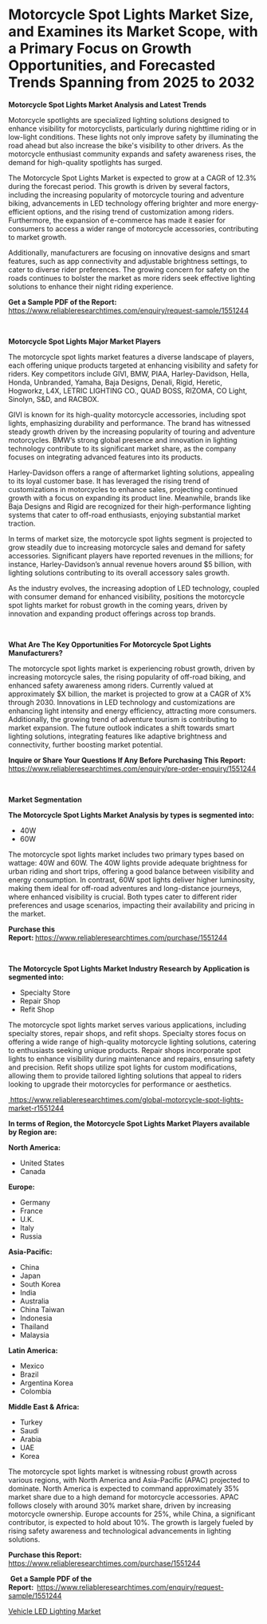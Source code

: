<p><h1>Motorcycle Spot Lights Market Size, and Examines its Market Scope, with a Primary Focus on Growth Opportunities, and Forecasted Trends Spanning from 2025 to 2032</h1></p><p><strong>Motorcycle Spot Lights Market Analysis and Latest Trends</strong></p>
<p><p>Motorcycle spotlights are specialized lighting solutions designed to enhance visibility for motorcyclists, particularly during nighttime riding or in low-light conditions. These lights not only improve safety by illuminating the road ahead but also increase the bike's visibility to other drivers. As the motorcycle enthusiast community expands and safety awareness rises, the demand for high-quality spotlights has surged.</p><p>The Motorcycle Spot Lights Market is expected to grow at a CAGR of 12.3% during the forecast period. This growth is driven by several factors, including the increasing popularity of motorcycle touring and adventure biking, advancements in LED technology offering brighter and more energy-efficient options, and the rising trend of customization among riders. Furthermore, the expansion of e-commerce has made it easier for consumers to access a wider range of motorcycle accessories, contributing to market growth. </p><p>Additionally, manufacturers are focusing on innovative designs and smart features, such as app connectivity and adjustable brightness settings, to cater to diverse rider preferences. The growing concern for safety on the roads continues to bolster the market as more riders seek effective lighting solutions to enhance their night riding experience.</p></p>
<p><strong>Get a Sample PDF of the Report:&nbsp;</strong> <a href="https://www.reliableresearchtimes.com/enquiry/request-sample/1551244?utm_campaign=3070&utm_medium=2&utm_source=Github&utm_content=ia&utm_term=30032025&utm_id=motorcycle-spot-lights">https://www.reliableresearchtimes.com/enquiry/request-sample/1551244</a></p>
<p>&nbsp;</p>
<p><strong>Motorcycle Spot Lights Major Market Players</strong></p>
<p><p>The motorcycle spot lights market features a diverse landscape of players, each offering unique products targeted at enhancing visibility and safety for riders. Key competitors include GIVI, BMW, PIAA, Harley-Davidson, Hella, Honda, Unbranded, Yamaha, Baja Designs, Denali, Rigid, Heretic, Hogworkz, L4X, LETRIC LIGHTING CO., QUAD BOSS, RIZOMA, CO Light, Sinolyn, S&D, and RACBOX.</p><p>GIVI is known for its high-quality motorcycle accessories, including spot lights, emphasizing durability and performance. The brand has witnessed steady growth driven by the increasing popularity of touring and adventure motorcycles. BMW’s strong global presence and innovation in lighting technology contribute to its significant market share, as the company focuses on integrating advanced features into its products.</p><p>Harley-Davidson offers a range of aftermarket lighting solutions, appealing to its loyal customer base. It has leveraged the rising trend of customizations in motorcycles to enhance sales, projecting continued growth with a focus on expanding its product line. Meanwhile, brands like Baja Designs and Rigid are recognized for their high-performance lighting systems that cater to off-road enthusiasts, enjoying substantial market traction.</p><p>In terms of market size, the motorcycle spot lights segment is projected to grow steadily due to increasing motorcycle sales and demand for safety accessories. Significant players have reported revenues in the millions; for instance, Harley-Davidson’s annual revenue hovers around $5 billion, with lighting solutions contributing to its overall accessory sales growth.</p><p>As the industry evolves, the increasing adoption of LED technology, coupled with consumer demand for enhanced visibility, positions the motorcycle spot lights market for robust growth in the coming years, driven by innovation and expanding product offerings across top brands.</p></p>
<p>&nbsp;</p>
<p><strong>What Are The Key Opportunities For Motorcycle Spot Lights Manufacturers?</strong></p>
<p><p>The motorcycle spot lights market is experiencing robust growth, driven by increasing motorcycle sales, the rising popularity of off-road biking, and enhanced safety awareness among riders. Currently valued at approximately $X billion, the market is projected to grow at a CAGR of X% through 2030. Innovations in LED technology and customizations are enhancing light intensity and energy efficiency, attracting more consumers. Additionally, the growing trend of adventure tourism is contributing to market expansion. The future outlook indicates a shift towards smart lighting solutions, integrating features like adaptive brightness and connectivity, further boosting market potential.</p></p>
<p><strong>Inquire or Share Your Questions If Any Before Purchasing This Report:</strong> <a href="https://www.reliableresearchtimes.com/enquiry/pre-order-enquiry/1551244?utm_campaign=3070&utm_medium=2&utm_source=Github&utm_content=ia&utm_term=30032025&utm_id=motorcycle-spot-lights">https://www.reliableresearchtimes.com/enquiry/pre-order-enquiry/1551244</a></p>
<p>&nbsp;</p>
<p><strong>Market Segmentation</strong></p>
<p><strong>The Motorcycle Spot Lights Market Analysis by types is segmented into:</strong></p>
<p><ul><li>40W</li><li>60W</li></ul></p>
<p><p>The motorcycle spot lights market includes two primary types based on wattage: 40W and 60W. The 40W lights provide adequate brightness for urban riding and short trips, offering a good balance between visibility and energy consumption. In contrast, 60W spot lights deliver higher luminosity, making them ideal for off-road adventures and long-distance journeys, where enhanced visibility is crucial. Both types cater to different rider preferences and usage scenarios, impacting their availability and pricing in the market.</p></p>
<p><strong>Purchase this Report:&nbsp;</strong><a href="https://www.reliableresearchtimes.com/purchase/1551244?utm_campaign=3070&utm_medium=2&utm_source=Github&utm_content=ia&utm_term=30032025&utm_id=motorcycle-spot-lights">https://www.reliableresearchtimes.com/purchase/1551244</a></p>
<p>&nbsp;</p>
<p><strong>The Motorcycle Spot Lights Market Industry Research by Application is segmented into:</strong></p>
<p><ul><li>Specialty Store</li><li>Repair Shop</li><li>Refit Shop</li></ul></p>
<p><p>The motorcycle spot lights market serves various applications, including specialty stores, repair shops, and refit shops. Specialty stores focus on offering a wide range of high-quality motorcycle lighting solutions, catering to enthusiasts seeking unique products. Repair shops incorporate spot lights to enhance visibility during maintenance and repairs, ensuring safety and precision. Refit shops utilize spot lights for custom modifications, allowing them to provide tailored lighting solutions that appeal to riders looking to upgrade their motorcycles for performance or aesthetics.</p></p>
<p><a href="https://www.reliableresearchtimes.com/global-motorcycle-spot-lights-market-r1551244?utm_campaign=3070&utm_medium=2&utm_source=Github&utm_content=ia&utm_term=30032025&utm_id=motorcycle-spot-lights">&nbsp;https://www.reliableresearchtimes.com/global-motorcycle-spot-lights-market-r1551244</a></p>
<p><strong>In terms of Region, the Motorcycle Spot Lights Market Players available by Region are:</strong></p>
<p>
    <p> <strong> North America: </strong>
        <ul>
            <li>United States</li>
            <li>Canada</li>
        </ul>
        </p> 
    <p> <strong> Europe: </strong>
        <ul>
            <li>Germany</li>
            <li>France</li>
            <li>U.K.</li>
            <li>Italy</li>
            <li>Russia</li>
        </ul>
        </p> 
    <p> <strong> Asia-Pacific: </strong>
        <ul>
            <li>China</li>
            <li>Japan</li>
            <li>South Korea</li>
            <li>India</li>
            <li>Australia</li>
            <li>China Taiwan</li>
            <li>Indonesia</li>
            <li>Thailand</li>
            <li>Malaysia</li>
        </ul>
        </p> 
    <p> <strong> Latin America: </strong>
        <ul>
            <li>Mexico</li>
            <li>Brazil</li>
            <li>Argentina Korea</li>
            <li>Colombia</li>
        </ul>
        </p> 
    <p> <strong> Middle East & Africa: </strong>
        <ul>
            <li>Turkey</li>
            <li>Saudi</li>
            <li>Arabia</li>
            <li>UAE</li>
            <li>Korea</li>
        </ul>
    </p>
    </p>
<p><p>The motorcycle spot lights market is witnessing robust growth across various regions, with North America and Asia-Pacific (APAC) projected to dominate. North America is expected to command approximately 35% market share due to a high demand for motorcycle accessories. APAC follows closely with around 30% market share, driven by increasing motorcycle ownership. Europe accounts for 25%, while China, a significant contributor, is expected to hold about 10%. The growth is largely fueled by rising safety awareness and technological advancements in lighting solutions.</p></p>
<p><strong>Purchase this Report: </strong><a href="https://www.reliableresearchtimes.com/purchase/1551244?utm_campaign=3070&utm_medium=2&utm_source=Github&utm_content=ia&utm_term=30032025&utm_id=motorcycle-spot-lights">https://www.reliableresearchtimes.com/purchase/1551244</a></p>
<p>&nbsp;<strong>Get a Sample PDF of the Report:&nbsp;&nbsp;</strong><a href="https://www.reliableresearchtimes.com/enquiry/request-sample/1551244?utm_campaign=3070&utm_medium=2&utm_source=Github&utm_content=ia&utm_term=30032025&utm_id=motorcycle-spot-lights">https://www.reliableresearchtimes.com/enquiry/request-sample/1551244</a></p>
<p><strong></strong></p>
<p><p><a href="https://github.com/amoakuolaopa/Market-Research-Report-List-1/blob/main/vehicle-led-lighting-market.md?utm_campaign=3070&utm_medium=2&utm_source=Github&utm_content=ia&utm_term=30032025&utm_id=motorcycle-spot-lights">Vehicle LED Lighting Market</a></p></p>